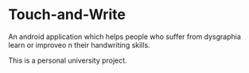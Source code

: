 Touch-and-Write
===============

An android application which helps people who suffer from dysgraphia learn or improveo n their handwriting skills.

This is a personal university project.
